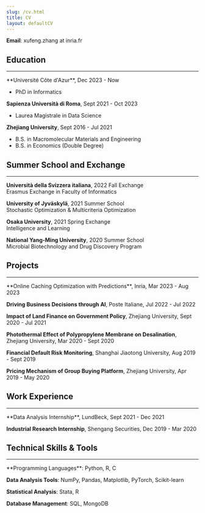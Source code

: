 ```yaml
---
slug: /cv.html
title: CV
layout: defaultCV
---
```

**Email**: xufeng.zhang at inria.fr

## Education 
<hr>
**Université Côte d'Azur**, Dec 2023 - Now

- PhD in Informatics

**Sapienza Università di Roma**, Sept 2021 - Oct 2023

- Laurea Magistrale in Data Science

**Zhejiang University**, Sept 2016 - Jul 2021

- B.S. in Macromolecular Materials and Engineering
- B.S. in Economics (Double Degree)

## Summer School and Exchange
<hr>
<p><strong>Università della Svizzera italiana</strong>, 2022 Fall Exchange<br />
Erasmus Exchange in Faculty of Informatics</p>
<p><strong>University of Jyväskylä</strong>, 2021 Summer School
<br />Stochastic Optimization &amp; Multicriteria Optimization</p>
<p><strong>Osaka University</strong>, 2021 Spring Exchange
<br />Intelligence and Learning</p>
<p><strong>National Yang-Ming University</strong>, 2020 Summer School
<br />Microbial Biotechnology and Drug Discovery Program</p>

## Projects
<hr>
**Online Caching Optimization with Predictions**, Inria, Mar 2023 - Aug 2023

**Driving Business Decisions through AI**, Poste Italiane,  Jul 2022 - Jul 2022

**Impact of Land Finance on Government Policy**, Zhejiang University, Sept 2020 - Jul 2021

**Photothermal Effect of Polypropylene Membrane on Desalination**, Zhejiang University, Mar 2020 - Sept 2020

**Financial Default Risk Monitoring**, Shanghai Jiaotong University, Aug 2019 - Sept 2019

**Pricing Mechanism of Group Buying Platform**, Zhejiang University, Apr 2019 - May 2020

## Work Experience
<hr>
**Data Analysis Internship**, LundBeck, Sept 2021 - Dec 2021

**Industrial Research Internship**, Shengang Securities, Dec 2019 - Mar 2020

## Technical Skills & Tools
<hr>
**Programming Languages**: Python, R, C

**Data Analysis Tools**: NumPy, Pandas, Matplotlib, PyTorch, Scikit-learn

**Statistical Analysis**: Stata, R

**Database Management**: SQL, MongoDB